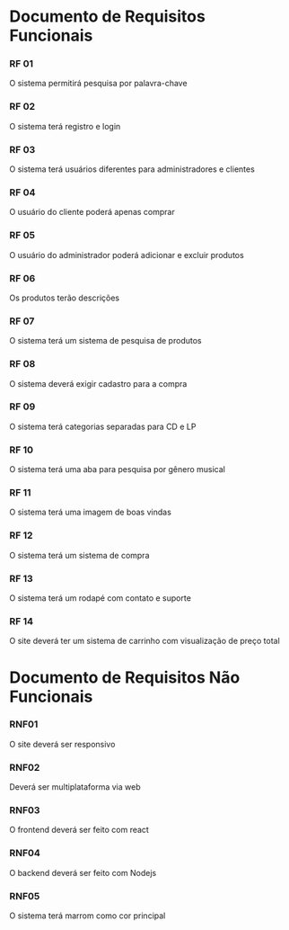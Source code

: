 # Documento de Requisitos Funcionais

### RF 01
O sistema permitirá pesquisa por palavra-chave

### RF 02
O sistema terá registro e login

### RF 03
O sistema terá usuários diferentes para administradores e clientes

### RF 04
O usuário do cliente poderá apenas comprar 

### RF 05
O usuário do administrador poderá adicionar e excluir produtos

### RF 06
Os produtos terão descrições 

### RF 07
O sistema terá um sistema de pesquisa de produtos

### RF 08
O sistema deverá exigir cadastro para a compra

### RF 09
O sistema terá categorias separadas para CD e LP

### RF 10
O sistema terá uma aba para pesquisa por gênero musical

### RF 11
O sistema terá uma imagem de boas vindas

### RF 12
O sistema terá um sistema de compra

### RF 13
O sistema terá um rodapé com contato e suporte

### RF 14
O site deverá ter um sistema de carrinho com visualização de preço total

# Documento de Requisitos Não Funcionais

### RNF01
O site deverá ser responsivo

### RNF02
Deverá ser multiplataforma via web

### RNF03
O frontend deverá ser feito com react 

### RNF04
O backend deverá ser feito com Nodejs

### RNF05
O sistema terá marrom como cor principal
